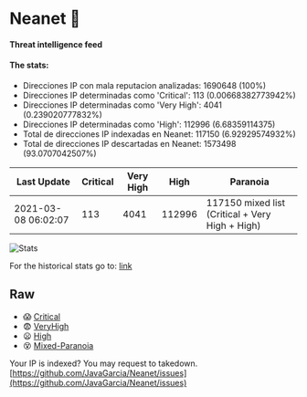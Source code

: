 # Neanet :hocho:
#### Threat intelligence feed
#### The stats:

- Direcciones IP con mala reputacion analizadas: 1690648 (100%)
- Direcciones IP determinadas como 'Critical':  113 (0.00668382773942%)
- Direcciones IP determinadas como 'Very High':  4041 (0.239020777832%)
- Direcciones IP determinadas como 'High':  112996 (6.68359114375)
- Total de direcciones IP indexadas en Neanet:  117150 (6.92929574932%)
- Total de direcciones IP descartadas en Neanet:  1573498 (93.0707042507%)

| Last Update | Critical | Very High | High | Paranoia |
| --- | --- | --- | --- | --- |
| 2021-03-08 06:02:07 | 113 | 4041 | 112996 | 117150 mixed list (Critical + Very High + High)|

![Stats](https://docs.google.com/spreadsheets/d/e/2PACX-1vSnaNMIXVabIpDJjufMlzH7poXnshF3mgd8Is1g9ytUEzVsP5my4Trn8f-xkoLLQ38xpL3HtmUexLo6/pubchart?oid=501124687&format=image)

For the historical stats go to: [link](/stats.csv)
## Raw
- :scream: [Critical](https://raw.githubusercontent.com/JavaGarcia/Neanet/master/blacklists/neanet_critical.txt)
- :fearful: [VeryHigh](https://raw.githubusercontent.com/JavaGarcia/Neanet/master/blacklists/neanet_veryHigh.txtt)
- :frowning: [High](https://raw.githubusercontent.com/JavaGarcia/Neanet/master/blacklists/neanet_high.txt)
- :dizzy_face: [Mixed-Paranoia](https://raw.githubusercontent.com/JavaGarcia/Neanet/master/blacklists/neanet_all.txt)


Your IP is indexed? You may request to takedown. [https://github.com/JavaGarcia/Neanet/issues](https://github.com/JavaGarcia/Neanet/issues)




































































































































































































































































































































































































































































































































































































































































































































































































































































































































































































































































































































































































































































































































































































































































































































































































































































































































































































































































































































































































































































































































































































































































































































































































































































































































































































































































































































































































































































































































































































































































































































































































































































































































































































































































































































































































































































































































































































































































































































































































































































































































































































































































































































































































































































































































































































































































































































































































































































































